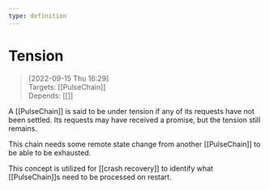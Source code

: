 ```yaml
---
type: definition
---
```

# Tension

> [2022-09-15 Thu 16:29] <br/>
> Targets: [[PulseChain]] <br/>
> Depends: [[]]

A [[PulseChain]] is said to be under tension if any of its requests have not been settled.  Its requests may have received a promise, but the tension still remains.

This chain needs some remote state change from another [[PulseChain]] to be able to be exhausted.

This concept is utilized for [[crash recovery]] to identify what [[PulseChain]]s need to be processed on restart.
